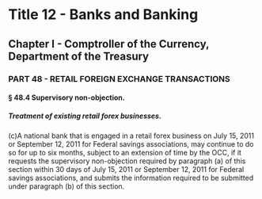 
# Title 12 - Banks and Banking
## Chapter I - Comptroller of the Currency, Department of the Treasury
### PART 48 - RETAIL FOREIGN EXCHANGE TRANSACTIONS
#### § 48.4 Supervisory non-objection.
##### Treatment of existing retail forex businesses.

(c)A national bank that is engaged in a retail forex business on July 15, 2011 or September 12, 2011 for Federal savings associations, may continue to do so for up to six months, subject to an extension of time by the OCC, if it requests the supervisory non-objection required by paragraph (a) of this section within 30 days of July 15, 2011 or September 12, 2011 for Federal savings associations, and submits the information required to be submitted under paragraph (b) of this section.
